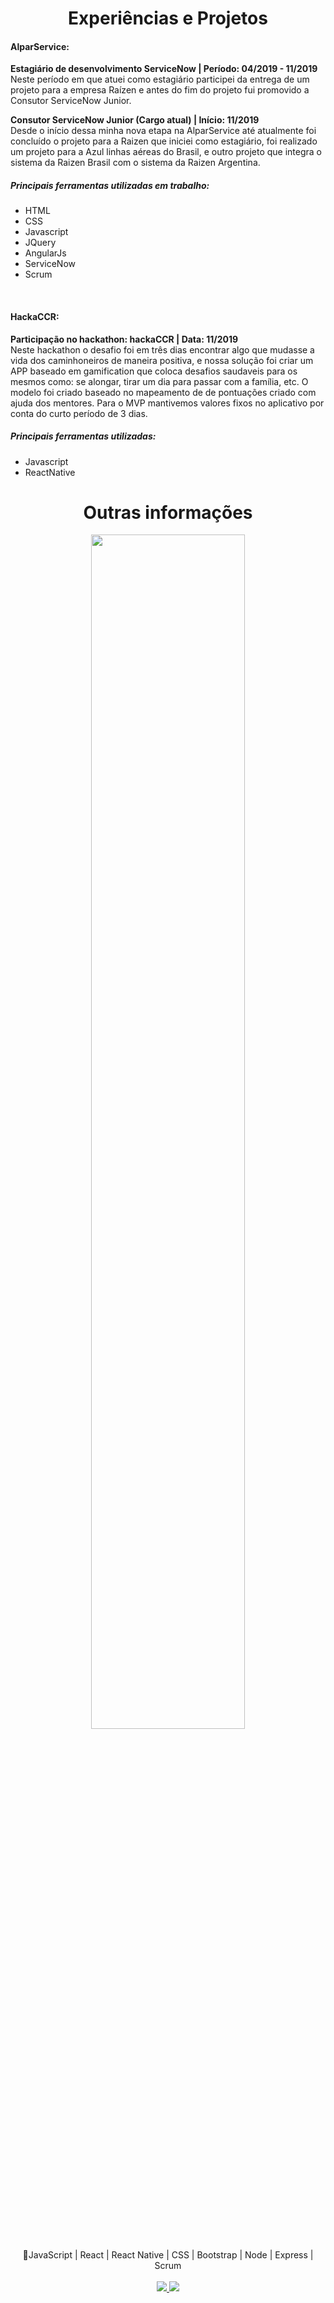 <h1 align="center">Experiências e Projetos</h1>

<h4>AlparService:</h4>
<p>
	<b>Estagiário de desenvolvimento ServiceNow | Período: 04/2019 - 11/2019</b>
	<br/> 
	Neste período em que atuei como estagiário participei da entrega de um 			projeto para a empresa Raízen e antes do fim do projeto fui promovido a Consutor ServiceNow Junior. 
</p>

<p>
	<b>Consutor ServiceNow Junior (Cargo atual) |  Início: 11/2019</b>
	<br/> 
	Desde o início dessa minha nova etapa na AlparService até atualmente foi concluído o projeto para a Raizen que iniciei como estagiário, foi realizado um projeto para a Azul linhas aéreas do Brasil, e outro projeto que integra o sistema da Raizen Brasil com o sistema da Raizen Argentina.
</p>

<h5>Principais ferramentas utilizadas em trabalho: </h5>
<ul>
	<li>HTML</li>
	<li>CSS</li>
	<li>Javascript</li>
	<li>JQuery</li>
	<li>AngularJs</li>
	<li>ServiceNow</li>
	<li>Scrum</li>
</ul>

<br/>

<h4>HackaCCR:</h4>
<p>
	<b>Participação no hackathon: hackaCCR | Data: 11/2019</b>
	<br/> 
	Neste hackathon o desafio foi em três dias encontrar algo que mudasse a vida dos caminhoneiros de maneira positiva, e nossa solução foi criar um APP baseado em gamification que coloca desafios saudaveis para os mesmos como: se alongar, tirar um dia para passar com a família, etc. O modelo foi criado baseado no mapeamento de de pontuações criado com ajuda dos mentores. Para o MVP mantivemos valores fixos no aplicativo por conta do curto período de 3 dias.
</p>
<h5>Principais ferramentas utilizadas: </h5>
<ul>
	<li>Javascript</li>
	<li>ReactNative</li>
</ul>

<h1 align="center">Outras informações</h1>
<p align="center">
<img width="70%" src="https://github-readme-stats.vercel.app/api/top-langs/?username=evndroo&hide=typescript"/>
</p>
<p align="center">
  🚀JavaScript | React | React Native | CSS | Bootstrap | Node | Express | Scrum
  <br/><br/>
<a href="https://github.com/evndroo" alt="GitHub">
    <img src="https://img.shields.io/badge/-GitHub-000?style=flat-square&logo=Github&logoColor=white" />
  </a>
  <a href="https://www.linkedin.com/in/evandro-j-b72934127/" alt="LinkedIn">
    <img src="https://img.shields.io/badge/-LinkedIn-blue?style=flat-square&logo=Linkedin&logoColor=white" />
  </a>
</p>
